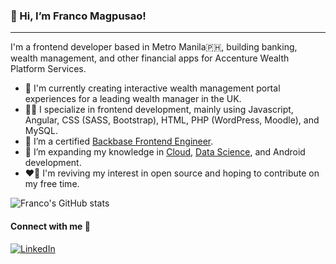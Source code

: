 ### 👋 Hi, I’m Franco Magpusao!
------

I'm a frontend developer based in Metro Manila🇵🇭, building banking, wealth management, and other financial apps for Accenture Wealth Platform Services.

- 🔭 I'm currently creating interactive wealth management portal experiences for a leading wealth manager in the UK.
- 👨‍💻 I specialize in frontend development, mainly using Javascript, Angular, CSS (SASS, Bootstrap), HTML, PHP (WordPress, Moodle), and MySQL.
- 📜 I’m a certified [Backbase Frontend Engineer](https://francolouietm.github.io/assets/Magpusao-Backbase-Frontend-Engineer-CXS-WA3-Certificate.pdf).
- 🌱 I’m expanding my knowledge in [Cloud](https://www.qwiklabs.com/public_profiles/691ac020-cdbc-48ff-9c34-79073e592f50), [Data Science](https://www.coursera.org/account/accomplishments/certificate/SQRVNKN6DVLG), and Android development.
- ❤️‍🔥 I'm reviving my interest in open source and hoping to contribute on my free time.

![Franco's GitHub stats](https://github-readme-stats.vercel.app/api?username=francolouietm&show_icons=true&theme=dark)

####  Connect with me 🔗
[![LinkedIn](https://img.shields.io/badge/LinkedIn-0077B5?style=for-the-badge&logo=linkedin&logoColor=white)](https://www.linkedin.com/in/flmagpusao/)
